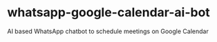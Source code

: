 # whatsapp-google-calendar-ai-bot
AI based WhatsApp chatbot to schedule meetings on Google Calendar
